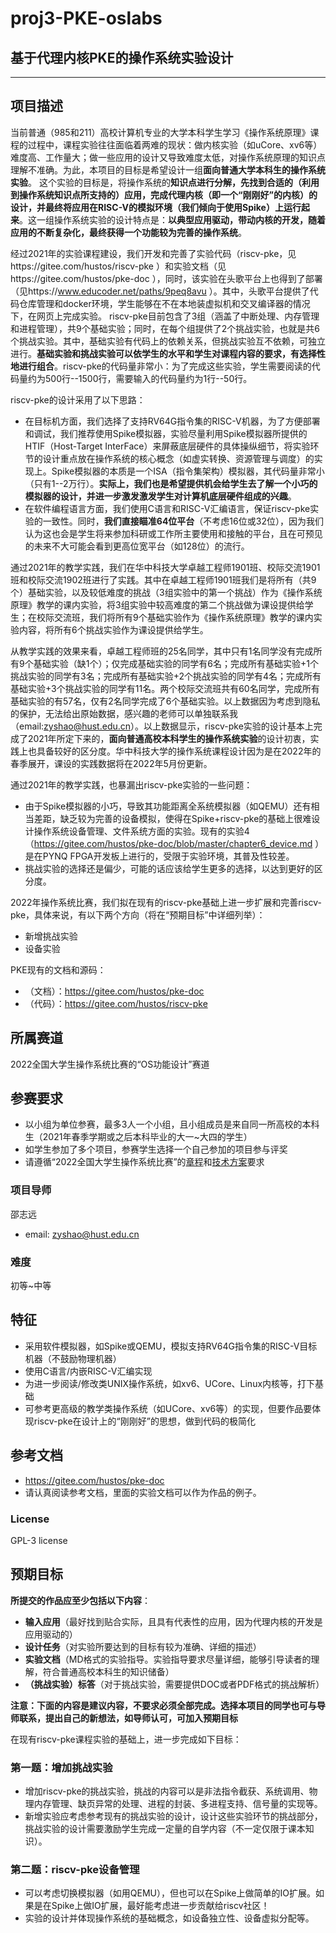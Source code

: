 # proj3-PKE-oslabs

## 基于代理内核PKE的操作系统实验设计

----------


## 项目描述 ##

当前普通（985和211）高校计算机专业的大学本科学生学习《操作系统原理》课程的过程中，课程实验往往面临着两难的现状：做内核实验（如uCore、xv6等）难度高、工作量大；做一些应用的设计又导致难度太低，对操作系统原理的知识点理解不准确。为此，本项目的目标是希望设计一组**面向普通大学本科生的操作系统实验**。 这个实验的目标是，将操作系统的**知识点进行分解，先找到合适的（利用到操作系统知识点所支持的）应用，完成代理内核（即一个“刚刚好”的内核）的设计，并最终将应用在RISC-V的模拟环境（我们倾向于使用Spike）上运行起来**。这一组操作系统实验的设计特点是：**以典型应用驱动，带动内核的开发，随着应用的不断复杂化，最终获得一个功能较为完善的操作系统**。

经过2021年的实验课程建设，我们开发和完善了实验代码（riscv-pke，见https://gitee.com/hustos/riscv-pke ）和实验文档（见https://gitee.com/hustos/pke-doc ），同时，该实验在头歌平台上也得到了部署（见https://www.educoder.net/paths/9peq8avu ）。其中，头歌平台提供了代码仓库管理和docker环境，学生能够在不在本地装虚拟机和交叉编译器的情况下，在网页上完成实验。 riscv-pke目前包含了3组（涵盖了中断处理、内存管理和进程管理），共9个基础实验；同时，在每个组提供了2个挑战实验，也就是共6个挑战实验。其中，基础实验有代码上的依赖关系，但挑战实验互不依赖，可独立进行。**基础实验和挑战实验可以依学生的水平和学生对课程内容的要求，有选择性地进行组合**。riscv-pke的代码量非常小：为了完成这些实验，学生需要阅读的代码量约为500行--1500行，需要输入的代码量约为1行--50行。

riscv-pke的设计采用了以下思路：

- 在目标机方面，我们选择了支持RV64G指令集的RISC-V机器，为了方便部署和调试，我们推荐使用Spike模拟器，实验尽量利用Spike模拟器所提供的HTIF（Host-Target InterFace）来屏蔽底层硬件的具体操纵细节，将实验环节的设计重点放在操作系统的核心概念（如虚实转换、资源管理与调度）的实现上。Spike模拟器的本质是一个ISA（指令集架构）模拟器，其代码量非常小（只有1--2万行）。**实际上，我们也是希望提供机会给学生去了解一个小巧的模拟器的设计，并进一步激发激发学生对计算机底层硬件组成的兴趣**。
- 在软件编程语言方面，我们使用C语言和RISC-V汇编语言，保证riscv-pke实验的一致性。同时，**我们直接瞄准64位平台**（不考虑16位或32位），因为我们认为这也会是学生将来参加科研或工作所主要使用和接触的平台，且在可预见的未来不大可能会看到更高位宽平台（如128位）的流行。

通过2021年的教学实践，我们在华中科技大学卓越工程师1901班、校际交流1901班和校际交流1902班进行了实践。其中在卓越工程师1901班我们是将所有（共9个）基础实验，以及较低难度的挑战（3组实验中的第一个挑战）作为《操作系统原理》教学的课内实验，将3组实验中较高难度的第二个挑战做为课设提供给学生；在校际交流班，我们将所有9个基础实验作为《操作系统原理》教学的课内实验内容，将所有6个挑战实验作为课设提供给学生。

从教学实践的效果来看，卓越工程师班的25名同学，其中只有1名同学没有完成所有9个基础实验（缺1个）；仅完成基础实验的同学有6名；完成所有基础实验+1个挑战实验的同学有3名；完成所有基础实验+2个挑战实验的同学有4名；完成所有基础实验+3个挑战实验的同学有11名。两个校际交流班共有60名同学，完成所有基础实验的有57名，仅有2名同学完成了6个基础实验。以上数据因为考虑到隐私的保护，无法给出原始数据，感兴趣的老师可以单独联系我（email:zyshao@hust.edu.cn）。以上数据显示，riscv-pke实验的设计基本上完成了2021年所定下来的，**面向普通高校本科学生的操作系统实验**的设计初衷，实践上也具备较好的区分度。华中科技大学的操作系统课程设计因为是在2022年的春季展开，课设的实践数据将在2022年5月份更新。



通过2021年的教学实践，也暴漏出riscv-pke实验的一些问题：

- 由于Spike模拟器的小巧，导致其功能距离全系统模拟器（如QEMU）还有相当差距，缺乏较为完善的设备模拟，使得在Spike+riscv-pke的基础上很难设计操作系统设备管理、文件系统方面的实验。现有的实验4（https://gitee.com/hustos/pke-doc/blob/master/chapter6_device.md ）是在PYNQ FPGA开发板上进行的，受限于实验环境，其普及性较差。
- 挑战实验的选择还是偏少，可能的话应该给学生更多的选择，以达到更好的区分度。



2022年操作系统比赛，我们拟在现有的riscv-pke基础上进一步扩展和完善riscv-pke，具体来说，有以下两个方向（将在“预期目标”中详细列举）：

- 新增挑战实验
- 设备实验



PKE现有的文档和源码：  

- （文档）：https://gitee.com/hustos/pke-doc
- （代码）：https://gitee.com/hustos/riscv-pke

## 所属赛道 ##

2022全国大学生操作系统比赛的“OS功能设计”赛道



## 参赛要求 ##

- 以小组为单位参赛，最多3人一个小组，且小组成员是来自同一所高校的本科生（2021年春季学期或之后本科毕业的大一~大四的学生）
- 如学生参加了多个项目，参赛学生选择一个自己参加的项目参与评奖
- 请遵循“2022全国大学生操作系统比赛”的[章程](https://mp.weixin.qq.com/s/yxunoM7MwXJ3EYt4aZCNmw)和[技术方案](https://mp.weixin.qq.com/s/9UUDcTguBCh2UedXlpATXQ)要求

### 项目导师

邵志远

- email: zyshao@hust.edu.cn

### 难度

初等~中等

## 特征 ##

- 采用软件模拟器，如Spike或QEMU，模拟支持RV64G指令集的RISC-V目标机器（不鼓励物理机器）
- 使用C语言/内嵌RISC-V汇编实现
- 为进一步阅读/修改类UNIX操作系统，如xv6、UCore、Linux内核等，打下基础
- 可参考更高级的教学类操作系统（如UCore、xv6等）的实现，但要作品要体现riscv-pke在设计上的“刚刚好”的思想，做到代码的极简化

## 参考文档 ##

- https://gitee.com/hustos/pke-doc
- 请认真阅读参考文档，里面的实验文档可以作为作品的例子。

### License ###

GPL-3 license

## 预期目标 ##

**所提交的作品应至少包括以下内容**：

- **输入应用**（最好找到贴合实际，且具有代表性的应用，因为代理内核的开发是应用驱动的）
- **设计任务**（对实验所要达到的目标有较为准确、详细的描述）
- **实验文档**（MD格式的实验指导。实验指导要求尽量详细，能够引导读者的理解，符合普通高校本科生的知识储备）
- **（挑战实验）标答**（对于挑战实验，需要提供DOC或者PDF格式的挑战解析）

**注意：下面的内容是建议内容，不要求必须全部完成。选择本项目的同学也可与导师联系，提出自己的新想法，如导师认可，可加入预期目标**


在现有riscv-pke课程实验的基础上，进一步完成如下目标：

### 第一题：增加挑战实验 ###

- 增加riscv-pke的挑战实验，挑战的内容可以是非法指令截获、系统调用、物理内存管理、缺页异常的处理、进程的封装、多进程支持、信号量的实现等。
- 新增实验应考虑参考现有的挑战实验的设计，设计这些实验环节的挑战部分，挑战实验的设计需要激励学生完成一定量的自学内容（不一定仅限于课本知识）。

### 第二题：riscv-pke设备管理 ###

- 可以考虑切换模拟器（如用QEMU），但也可以在Spike上做简单的IO扩展。如果是在Spike上做IO扩展，最好能考虑进一步贡献给riscv社区！
- 实验的设计并体现操作系统的基础概念，如设备独立性、设备虚拟分配等。

